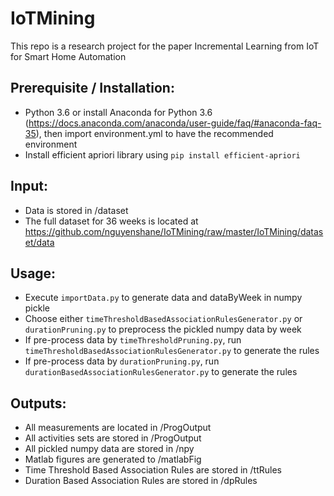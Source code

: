 # IoTMining
This repo is a research project for the paper Incremental Learning from IoT for Smart Home Automation

## Prerequisite / Installation:
- Python 3.6 or install Anaconda for Python 3.6 (https://docs.anaconda.com/anaconda/user-guide/faq/#anaconda-faq-35), then import environment.yml to have the recommended environment
- Install efficient apriori library using `pip install efficient-apriori`

## Input:
- Data is stored in /dataset
- The full dataset for 36 weeks is located at https://github.com/nguyenshane/IoTMining/raw/master/IoTMining/dataset/data

## Usage:
- Execute `importData.py` to generate data and dataByWeek in numpy pickle
- Choose either `timeThresholdBasedAssociationRulesGenerator.py` or `durationPruning.py` to preprocess the pickled numpy data by week
- If pre-process data by `timeThresholdPruning.py`, run `timeThresholdBasedAssociationRulesGenerator.py` to generate the rules
- If pre-process data by `durationPruning.py`, run `durationBasedAssociationRulesGenerator.py` to generate the rules


## Outputs:
- All measurements are located in /ProgOutput
- All activities sets are stored in /ProgOutput
- All pickled numpy data are stored in /npy
- Matlab figures are generated to /matlabFig
- Time Threshold Based Association Rules are stored in /ttRules
- Duration Based Association Rules are stored in /dpRules
